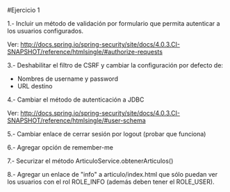 #Ejercicio 1

1.- Incluir un método de validación por formulario que permita autenticar a los usuarios configurados.

Ver: http://docs.spring.io/spring-security/site/docs/4.0.3.CI-SNAPSHOT/reference/htmlsingle/#authorize-requests

3.- Deshabilitar el filtro de CSRF y cambiar la configuración por defecto de: 
- Nombres de username y password
- URL destino

4.- Cambiar el método de autenticación a JDBC

Ver: http://docs.spring.io/spring-security/site/docs/4.0.3.CI-SNAPSHOT/reference/htmlsingle/#user-schema

5.- Cambiar enlace de cerrar sesión por logout (probar que funciona)

6.- Agregar opción de remember-me 

7.- Securizar el método ArticuloService.obtenerArticulos()

8.- Agregar un enlace de "info" a articulo/index.html que sólo puedan ver los usuarios con el rol ROLE_INFO (además deben tener el ROLE_USER).
